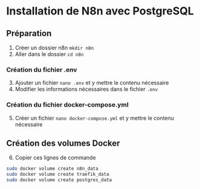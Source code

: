# Installation de N8n avec PostgreSQL

## Préparation

1. Créer un dossier n8n `mkdir n8n`
2. Aller dans le dossier `cd n8n`

### Création du fichier .env

3. Ajouter un fichier `nano .env` et y mettre le contenu nécessaire
4. Modifier les informations nécessaires dans le fichier `.env`


### Création du fichier docker-compose.yml

5. Créer un fichier `nano docker-compose.yml` et y mettre le contenu nécessaire


## Création des volumes Docker

6. Copier ces lignes de commande

```bash
sudo docker volume create n8n_data
sudo docker volume create traefik_data
sudo docker volume create postgres_data
```
